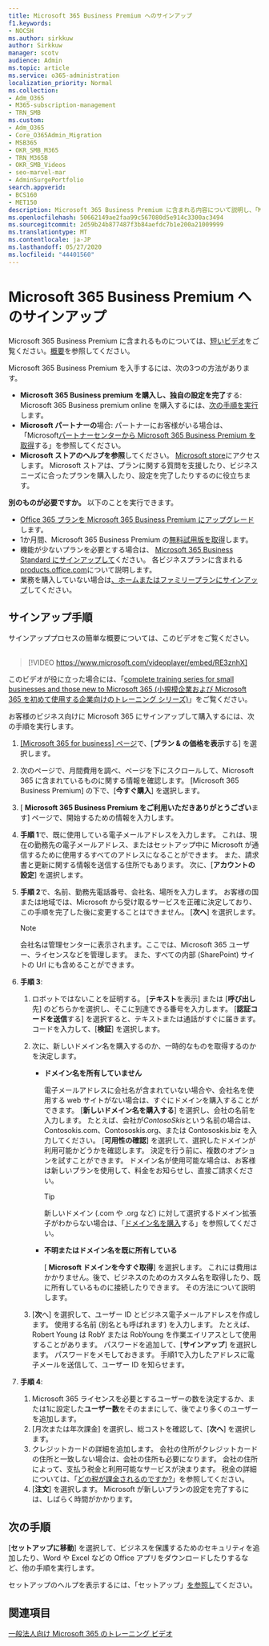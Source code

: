 ```yaml
---
title: Microsoft 365 Business Premium へのサインアップ
f1.keywords:
- NOCSH
ms.author: sirkkuw
author: Sirkkuw
manager: scotv
audience: Admin
ms.topic: article
ms.service: o365-administration
localization_priority: Normal
ms.collection:
- Adm_O365
- M365-subscription-management
- TRN_SMB
ms.custom:
- Adm_O365
- Core_O365Admin_Migration
- MSB365
- OKR_SMB_M365
- TRN_M365B
- OKR_SMB_Videos
- seo-marvel-mar
- AdminSurgePortfolio
search.appverid:
- BCS160
- MET150
description: Microsoft 365 Business Premium に含まれる内容について説明し、「Microsoft 365 Business Premium にサインアップする」のステップバイステップのガイダンスを取得します。
ms.openlocfilehash: 50662149ae2faa99c567080d5e914c3300ac3494
ms.sourcegitcommit: 2d59b24b877487f3b84aefdc7b1e200a21009999
ms.translationtype: MT
ms.contentlocale: ja-JP
ms.lasthandoff: 05/27/2020
ms.locfileid: "44401560"
---
```

# <a name="sign-up-for-microsoft-365-business-premium"></a>Microsoft 365 Business Premium へのサインアップ

Microsoft 365 Business Premium に含まれるものについては、[短いビデオ](https://go.microsoft.com/fwlink/?linkid=2109651)をご覧ください。[概要](microsoft-365-business-overview.md)を参照してください。

Microsoft 365 Business Premium を入手するには、次の3つの方法があります。
- **Microsoft 365 Business premium を購入し、独自の設定を完了**する: Microsoft 365 Business premium online を購入するには、[次の手順を実行](#sign-up-steps)します。
- **Microsoft パートナーの**場合: パートナーにお客様がいる場合は、「Microsoft[パートナーセンターから Microsoft 365 Business Premium を取得](get-microsoft-365-business.md)する」を参照してください。
- **Microsoft ストアのヘルプを参照**してください。 [Microsoft store](https://go.microsoft.com/fwlink/?linkid=2109652)にアクセスします。 Microsoft ストアは、プランに関する質問を支援したり、ビジネスニーズに合ったプランを購入したり、設定を完了したりするのに役立ちます。

**別のものが必要ですか。** 以下のことを実行できます。
- [Office 365 プランを Microsoft 365 Business Premium にアップグレード](migrate-to-microsoft-365-business.md)します。
- 1か月間、Microsoft 365 Business Premium の[無料試用版を取得](https://go.microsoft.com/fwlink/p/?linkid=2102309)します。
- 機能が少ないプランを必要とする場合は、 [Microsoft 365 Business Standard にサインアップして](https://go.microsoft.com/fwlink/p/?LinkID=510935)ください。 各ビジネスプランに含まれる[products.office.com](https://go.microsoft.com/fwlink/?linkid=2109397)について説明します。
- 業務を購入していない場合は[、ホームまたはファミリープランにサインアップ](https://go.microsoft.com/fwlink/?linkid=2109398)してください。 

## <a name="sign-up-steps"></a>サインアップ手順

サインアッププロセスの簡単な概要については、このビデオをご覧ください。<br><br>

> [!VIDEO https://www.microsoft.com/videoplayer/embed/RE3znhX] 

このビデオが役に立った場合には、「[complete training series for small businesses and those new to Microsoft 365 (小規模企業および Microsoft 365 を初めて使用する企業向けのトレーニング シリーズ)](https://support.office.com/article/6ab4bbcd-79cf-4000-a0bd-d42ce4d12816)」をご覧ください。

お客様のビジネス向けに Microsoft 365 にサインアップして購入するには、次の手順を実行します。

1. [ [Microsoft 365 for business] ページ](https://go.microsoft.com/fwlink/?linkid=2109654)で、[**プラン & の価格を表示**する] を選択します。 
2. 次のページで、月間費用を調べ、ページを下にスクロールして、Microsoft 365 に含まれているものに関する情報を確認します。 [Microsoft 365 Business Premium] の下で、[**今すぐ購入**] を選択します。
3. [ **Microsoft 365 Business Premium をご利用いただきありがとうござい**ます] ページで、開始するための情報を入力します。
4. **手順 1**で、既に使用している電子メールアドレスを入力します。 これは、現在の勤務先の電子メールアドレス、またはセットアップ中に Microsoft が通信するために使用するすべてのアドレスになることができます。 また、請求書と更新に関する情報を送信する住所でもあります。 次に、[**アカウントの設定**] を選択します。
5. **手順 2**で、名前、勤務先電話番号、会社名、場所を入力します。 お客様の国または地域では、Microsoft から受け取るサービスを正確に決定しており、この手順を完了した後に変更することはできません。 [**次へ**] を選択します。
    > [!NOTE]
    > 会社名は管理センターに表示されます。ここでは、Microsoft 365 ユーザー、ライセンスなどを管理します。 また、すべての内部 (SharePoint) サイトの Url にも含めることができます。
6. **手順 3**:

    1. ロボットではないことを証明する。 [**テキスト**を表示] または [**呼び出し**先] のどちらかを選択し、そこに到達できる番号を入力します。 [**認証コードを送信**する] を選択すると、テキストまたは通話がすぐに届きます。 コードを入力して、[**検証**] を選択します。
    2. 次に、新しいドメイン名を購入するのか、一時的なものを取得するのかを決定します。

        - **ドメイン名を所有していません** 
        
            電子メールアドレスに会社名が含まれていない場合や、会社名を使用する web サイトがない場合は、すぐにドメインを購入することができます。 [**新しいドメイン名を購入する**] を選択し、会社の名前を入力します。 たとえば、会社が*ContosoSkis*という名前の場合は、Contosokis.com、Contososkis.org、または Contososkis.biz を入力してください。 [**可用性の確認**] を選択して、選択したドメインが利用可能かどうかを確認します。 決定を行う前に、複数のオプションを試すことができます。 ドメイン名が使用可能な場合は、お客様は新しいプランを使用して、料金をお知らせし、直接ご請求ください。 
       
            > [!TIP]
            > 新しいドメイン (.com や .org など) に対して選択するドメイン拡張子がわからない場合は、「[ドメイン名を購入](https://go.microsoft.com/fwlink/?linkid=2109700)する」を参照してください。
        
        - **不明またはドメイン名を既に所有している** 
        
             [ **Microsoft ドメインを今すぐ取得**] を選択します。 これには費用はかかりません。後で、ビジネスのためのカスタム名を取得したり、既に所有しているものに接続したりできます。 その方法について説明します。

    3. [**次**へ] を選択して、ユーザー ID とビジネス電子メールアドレスを作成します。 使用する名前 (別名とも呼ばれます) を入力します。 たとえば、Robert Young は RobY または RobYoung を作業エイリアスとして使用することがあります。 パスワードを追加して、[**サインアップ**] を選択します。 パスワードをメモしておきます。 手順1で入力したアドレスに電子メールを送信して、ユーザー ID を知らせます。
7. **手順 4**: 

    1. Microsoft 365 ライセンスを必要とするユーザーの数を決定するか、または1に設定した**ユーザー数**をそのままにして、後でより多くのユーザーを追加します。 
    2. [月次または年次課金] を選択し、総コストを確認して、[**次へ**] を選択します。 
    3. クレジットカードの詳細を追加します。 会社の住所がクレジットカードの住所と一致しない場合は、会社の住所も必要になります。 会社の住所によって、支払う税金と利用可能なサービスが決まります。 税金の詳細については、「[どの税が課金されるのですか?](https://go.microsoft.com/fwlink/?linkid=2109701)」を参照してください。
    4. [**注文**] を選択します。 Microsoft が新しいプランの設定を完了するには、しばらく時間がかかります。

## <a name="whats-next"></a>次の手順

[**セットアップに移動**] を選択して、ビジネスを保護するためのセキュリティを追加したり、Word や Excel などの Office アプリをダウンロードしたりするなど、他の手順を実行します。

セットアップのヘルプを表示するには、「セットアップ」[を参照し](set-up.md)てください。

## <a name="see-also"></a>関連項目

[一般法人向け Microsoft 365 のトレーニング ビデオ](https://support.office.com/article/6ab4bbcd-79cf-4000-a0bd-d42ce4d12816)

